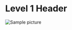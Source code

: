 # Level 1 Header
![Sample picture](https://www.sampleposts.com/wp-content/uploads/2020/11/Colorful-Cute-Birthday-Save-The-Date-Invitation-1024x1024.png)
